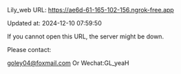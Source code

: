 Lily_web URL: https://ae6d-61-165-102-156.ngrok-free.app

Updated at: 2024-12-10 07:59:50

If you cannot open this URL, the server might be down.

Please contact: 

goley04@foxmail.com Or Wechat:GL_yeaH